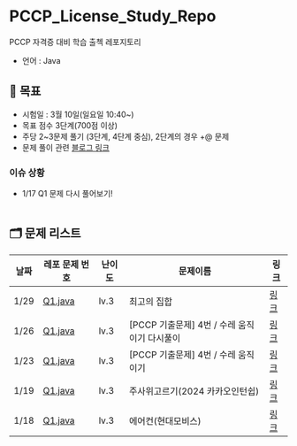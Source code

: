 # PCCP_License_Study_Repo

PCCP 자격증 대비 학습 출첵 레포지토리

- 언어 : Java

## 📝 목표

- 시험일 : 3월 10일(일요일 10:40~)
- 목표 점수 3단계(700점 이상)
- 주당 2~3문제 풀기 (3단계, 4단계 중심), 2단계의 경우 +@ 문제
- 문제 풀이
  관련 [블로그 링크](https://velog.io/@gloom/series/%ED%94%84%EB%A1%9C%EA%B7%B8%EB%9E%98%EB%A8%B8%EC%8A%A4%EC%BD%94%EB%94%A9-%EB%AC%B8%EC%A0%9C)

### 이슈 상황

- 1/17 Q1 문제 다시 풀어보기!
  <br></br>

## 🗂️ 문제 리스트

| 날짜   | 레포 문제 번호                                | 난이도  | 문제이름                          | 링크                                                                 |
|------|-----------------------------------------|------|-------------------------------|--------------------------------------------------------------------|
| 1/29 | [Q1.java](/src/src/JAN/day29/Q1.java)   | lv.3 | 최고의 집합                        | [링크](https://school.programmers.co.kr/learn/courses/30/lessons/12938) |                                                                        |  
| 1/26 | [Q1.java](/src/src/JAN/day26/Q1.java)   | lv.3 | [PCCP 기출문제] 4번 / 수레 움직이기 다시풀이 | [링크](https://school.programmers.co.kr/learn/courses/30/lessons/250134) |                                                                        |  
| 1/23 | [Q1.java](/src/src/JAN/day23/Q1_1.java) | lv.3 | [PCCP 기출문제] 4번 / 수레 움직이기      | [링크](https://school.programmers.co.kr/learn/courses/30/lessons/250134) |                                                                        |  
| 1/19 | [Q1.java](/src/src/JAN/day19/Q1.java)   | lv.3 | 주사위고르기(2024 카카오인턴쉽)           | [링크](https://school.programmers.co.kr/learn/courses/30/lessons/258709) |                                                                        |  
| 1/18 | [Q1.java](/src/src/JAN/day18/Q1.java)   | lv.3 | 에어컨(현대모비스)                    | [링크](https://school.programmers.co.kr/learn/courses/30/lessons/214289) |                                                                        |  
